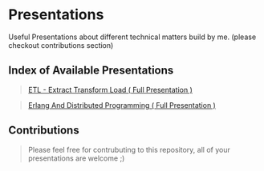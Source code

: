 # Presentations
Useful Presentations about different technical matters build by me. (please checkout contributions section)

## Index of Available Presentations

> [ETL - Extract Transform Load ( Full Presentation )](https://github.com/rnglab/presentations/tree/master/etl)

> [Erlang And Distributed Programming ( Full Presentation )](https://github.com/rnglab/presentations/tree/master/erlang)

## Contributions
> Please feel free for contrubuting to this repository, all of your presentations are welcome ;)
